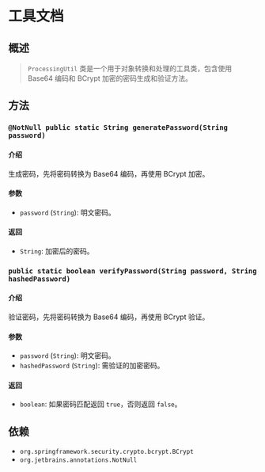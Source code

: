 # 工具文档

## 概述

> `ProcessingUtil` 类是一个用于对象转换和处理的工具类，包含使用 Base64 编码和 BCrypt 加密的密码生成和验证方法。

## 方法

### `@NotNull public static String generatePassword(String password)`

#### 介绍

生成密码，先将密码转换为 Base64 编码，再使用 BCrypt 加密。

#### 参数

- `password` (`String`): 明文密码。

#### 返回

- `String`: 加密后的密码。

### `public static boolean verifyPassword(String password, String hashedPassword)`

#### 介绍
验证密码，先将密码转换为 Base64 编码，再使用 BCrypt 验证。

#### 参数
- `password` (`String`): 明文密码。
- `hashedPassword` (`String`): 需验证的加密密码。

#### 返回
- `boolean`: 如果密码匹配返回 `true`，否则返回 `false`。

## 依赖
- `org.springframework.security.crypto.bcrypt.BCrypt`
- `org.jetbrains.annotations.NotNull`
